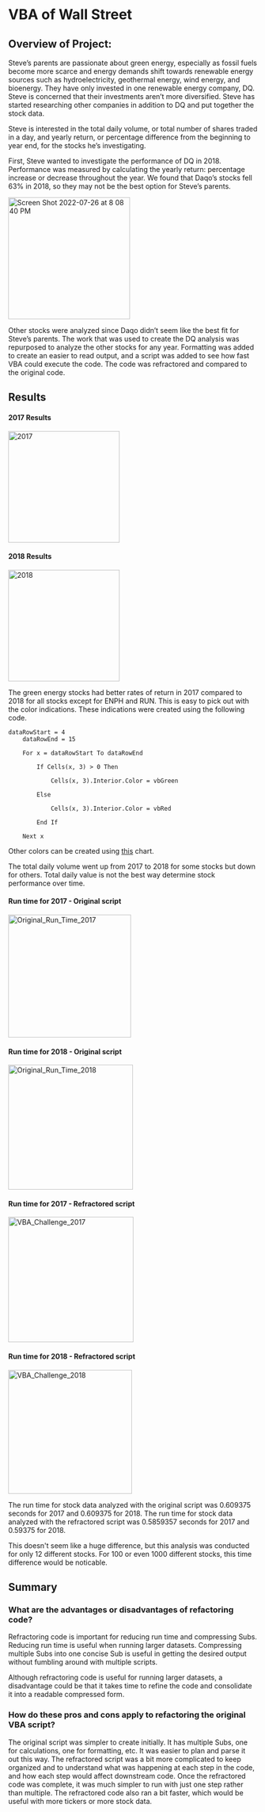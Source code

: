# VBA of Wall Street

## Overview of Project:
Steve’s parents are passionate about green energy, especially as fossil fuels become more scarce and energy demands shift towards renewable energy sources such as hydroelectricity, geothermal energy, wind energy, and bioenergy. They have only invested in one renewable energy company, DQ. Steve is concerned that their investments aren’t more diversified. Steve has started researching other companies in addition to DQ and put together the stock data.

Steve is interested in the total daily volume, or total number of shares traded in a day, and yearly return, or percentage difference from the beginning to year end, for the stocks he’s investigating.

First, Steve wanted to investigate the performance of DQ in 2018. Performance was measured by calculating the yearly return: percentage increase or decrease throughout the year. We found that Daqo’s stocks fell 63% in 2018, so they may not be the best option for Steve’s parents.

<img width="246" alt="Screen Shot 2022-07-26 at 8 08 40 PM" src="https://user-images.githubusercontent.com/106785377/181145387-7ec55b65-7314-4512-9e56-f0f3d8debfd6.png">

Other stocks were analyzed since Daqo didn’t seem like the best fit for Steve’s parents. The work that was used to create the DQ analysis was repurposed to analyze the other stocks for any year. Formatting was added to create an easier to read output, and a script was added to see how fast VBA could execute the code. The code was refractored and compared to the original code.



## Results

#### 2017 Results
<img width="225" alt="2017" src="https://user-images.githubusercontent.com/106785377/181146528-f98cf48d-9950-4dfd-920f-aaac6fc06b15.png">

#### 2018 Results
<img width="225" alt="2018" src="https://user-images.githubusercontent.com/106785377/181146540-eeeebc44-f9b8-454c-bf6c-2e14c86ea1b2.png">

The green energy stocks had better rates of return in 2017 compared to 2018 for all stocks except for ENPH and RUN. This is easy to pick out with the color indications. These indications were created using the following code.

```
dataRowStart = 4
    dataRowEnd = 15

    For x = dataRowStart To dataRowEnd
        
        If Cells(x, 3) > 0 Then
            
            Cells(x, 3).Interior.Color = vbGreen
            
        Else
        
            Cells(x, 3).Interior.Color = vbRed
            
        End If
        
    Next x
```

Other colors can be created using [this](https://analysistabs.com/excel-vba/colorindex/) chart.

The total daily volume went up from 2017 to 2018 for some stocks but down for others. Total daily value is not the best way determine stock performance over time.

#### Run time for 2017 - Original script
<img width="248" alt="Original_Run_Time_2017" src="https://user-images.githubusercontent.com/106785377/181150346-dbbf96c2-1c3d-4d6a-bb41-8c7bbe002879.png">

#### Run time for 2018 - Original script
<img width="252" alt="Original_Run_Time_2018" src="https://user-images.githubusercontent.com/106785377/181150348-ae4bb7a0-11b9-44d7-b680-002a2f1ae602.png">

#### Run time for 2017 - Refractored script
<img width="253" alt="VBA_Challenge_2017" src="https://user-images.githubusercontent.com/106785377/181149460-c9ffa17c-150a-4d1b-952c-4cc66890eff1.png">

#### Run time for 2018 - Refractored script
<img width="250" alt="VBA_Challenge_2018" src="https://user-images.githubusercontent.com/106785377/181149472-325260e1-4ccb-4a56-a9c2-10adc3f82137.png">

The run time for stock data analyzed with the original script was 0.609375 seconds for 2017 and 0.609375 for 2018.
The run time for stock data analyzed with the refractored script was 0.5859357 seconds for 2017 and 0.59375 for 2018.

This doesn't seem like a huge difference, but this analysis was conducted for only 12 different stocks. For 100 or even 1000 different stocks, this time difference would be noticable.



## Summary


### What are the advantages or disadvantages of refactoring code?
Refractoring code is important for reducing run time and compressing Subs. Reducing run time is useful when running larger datasets. Compressing multiple Subs into one concise Sub is useful in getting the desired output without fumbling around with multiple scripts.

Although refractoring code is useful for running larger datasets, a disadvantage could be that it takes time to refine the code and consolidate it into a readable compressed form. 

### How do these pros and cons apply to refactoring the original VBA script?
The original script was simpler to create initially. It has multiple Subs, one for calculations, one for formatting, etc. It was easier to plan and parse it out this way. The refractored script was a bit more complicated to keep organized and to understand what was happening at each step in the code, and how each step would affect downstream code. Once the refractored code was complete, it was much simpler to run with just one step rather than multiple. The refractored code also ran a bit faster, which would be useful with more tickers or more stock data.

